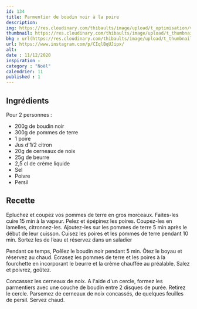 ```yaml
---
id: 134
title: Parmentier de boudin noir à la poire
description: 
img: https://res.cloudinary.com/thibaults/image/upload/t_optimisation/v1607701269/Recipes/20201211_parmentier_boudin_poire.jpg
thumbnail: https://res.cloudinary.com/thibaults/image/upload/t_thumbnail_josie/v1607701269/Recipes/20201211_parmentier_boudin_poire.jpg
bkg : url(https://res.cloudinary.com/thibaults/image/upload/t_thumbnail_josie/v1607701269/Recipes/20201211_parmentier_boudin_poire.jpg)
url: https://www.instagram.com/p/CIqlBqUJipx/
alt: 
date : 11/12/2020
inspiration : 
category : "Noël"
calendrier: 11
published : 1
---
```


## Ingrédients
Pour 2 personnes : 
 - 200g de boudin noir
 - 300g de pommes de terre
 - 1 poire
 - Jus d'1/2 citron
 - 20g de cerneaux de noix
 - 25g de beurre
 - 2,5 cl de crème liquide
 - Sel
 - Poivre
 - Persil

## Recette
Epluchez et coupez vos pommes de terre en gros morceaux. Faites-les cuire 15 min à la vapeur. Pelez et épépinez les poires. Coupez-les en lamelles, citronnez-les. Ajoutez-les sur les pommes de terre 5 min après le début de leur cuisson. Cuisez les poires et les pommes de terre pendant 10 min. Sortez les de l’eau et réservez dans un saladier

Pendant ce temps, Poêlez le boudin noir pendant 5 min. Ôtez le boyau et réservez au chaud. Écrasez les pommes de terre et les poires à la fourchette en incorporant le beurre et la crème chauffée au préalable. Salez et poivrez, goûtez.

Concassez les cerneaux de noix. A l'aide d'un cercle, formez les parmentiers avec une couche de boudin entre 2 disques de purée. Retirez le cercle. Parsemez de cerneaux de noix concassés, de quelques feuilles de persil. Servez chaud.